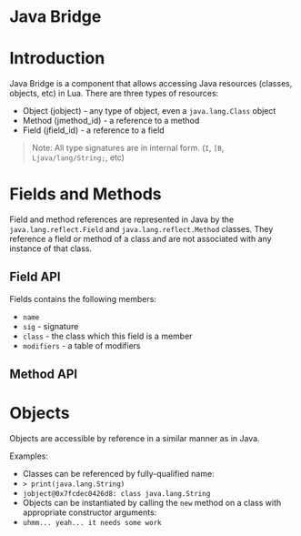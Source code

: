 Java Bridge
===========

# Introduction

Java Bridge is a component that allows accessing Java resources (classes, objects, etc) in Lua.
There are three types of resources:
* Object (jobject) - any type of object, even a `java.lang.Class` object
* Method (jmethod_id) - a reference to a method
* Field (jfield_id) - a reference to a field

> Note: All type signatures are in internal form. (``I``, ``[B``, ``Ljava/lang/String;``, etc)

# Fields and Methods
Field and method references are represented in Java by the `java.lang.reflect.Field` and `java.lang.reflect.Method`
classes. They reference a field or method of a class and are not associated with any instance of that class.

## Field API
Fields contains the following members:
* `name`
* `sig` - signature
* `class` - the class which this field is a member
* `modifiers` - a table of modifiers

## Method API

# Objects
Objects are accessible by reference in a similar manner as in Java.

Examples:
* Classes can be referenced by fully-qualified name:
 * ``> print(java.lang.String)``
 * ``jobject@0x7fcdec0426d8: class java.lang.String``
* Objects can be instantiated by calling the ``new`` method on a class with appropriate constructor arguments:
 * ``uhmm... yeah... it needs some work``
